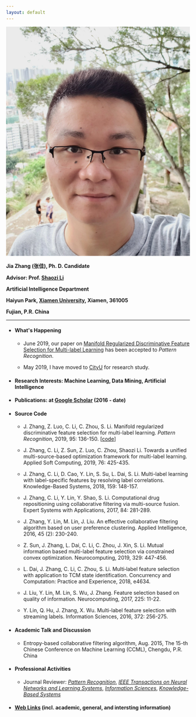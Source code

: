 ```yaml
---
layout: default
---
```


<img class="profile-picture" src="jiazhang.jpg">

**Jia Zhang (张佳), Ph. D. Candidate**

**Advisor: Prof. [Shaozi Li](http://imt.xmu.edu.cn/szdw.html)**

**Artificial Intelligence Department**

**Haiyun Park, [Xiamen University](https://www.xmu.edu.cn/), Xiamen, 361005**

**Fujian, P.R. China**

---

* #### What's Happening

    * June 2019, our paper on [Manifold Regularized Discriminative Feature Selection for Multi-label Learning](https://www.sciencedirect.com/science/article/pii/S0031320319302341) has been accepted to *Pattern Recognition*.

    * May 2019, I have moved to [CityU](https://www.cityu.edu.hk/) for research study.

* #### Research Interests: Machine Learning, Data Mining, Artificial Intelligence

* #### Publications: at [Google Scholar](https://scholar.google.com.hk/citations?user=yBaTk-gAAAAJ&hl=en) (2016 - date)

* #### Source Code

   * J. Zhang, Z. Luo, C. Li, C. Zhou, S. Li. Manifold regularized discriminative feature selection for multi-label learning. *Pattern Recognition*, 2019, 95: 136-150. [[code](MDFS-master.zip)]
   
   * J. Zhang, C. Li, Z. Sun, Z. Luo, C. Zhou, Shaozi Li. Towards a unified multi-source-based optimization framework for multi-label learning. Applied Soft Computing, 2019, 76: 425-435.
   
   * J. Zhang, C. Li, D. Cao, Y. Lin, S. Su, L. Dai, S. Li. Multi-label learning with label-specific features by resolving label correlations. Knowledge-Based Systems, 2018, 159: 148-157.
   
   * J. Zhang, C. Li, Y. Lin, Y. Shao, S. Li. Computational drug repositioning using collaborative filtering via multi-source fusion. Expert Systems with Applications, 2017, 84: 281-289.
   
   * J. Zhang, Y. Lin, M. Lin, J. Liu. An effective collaborative filtering algorithm based on user preference clustering. Applied Intelligence, 2016, 45 (2): 230-240.
   
   * Z. Sun, J. Zhang, L. Dai, C. Li, C. Zhou, J. Xin, S. Li. Mutual information based multi-label feature selection via constrained convex optimization. Neurocomputing, 2019, 329: 447-456.
   
   * L. Dai, J. Zhang, C. Li, C. Zhou, S. Li. Multi‐label feature selection with application to TCM state identification. Concurrency and Computation: Practice and Experience, 2018, e4634.
   
   * J. Liu, Y. Lin, M. Lin, S. Wu, J. Zhang. Feature selection based on quality of information. Neurocomputing, 2017, 225: 11-22.
   
   * Y. Lin, Q. Hu, J. Zhang, X. Wu. Multi-label feature selection with streaming labels. Information Sciences, 2016, 372: 256-275.

* #### Academic Talk and Discussion

    * Entropy-based collaborative filtering algorithm, Aug. 2015, The 15-th Chinese Conference on Machine Learning (CCML), Chengdu, P.R. China

* #### Professional Activities

    * Journal Reviewer: [*Pattern Recognition*](https://www.journals.elsevier.com/pattern-recognition/), [*IEEE Transactions on Neural Networks and Learning Systems*](https://mc.manuscriptcentral.com/tnnls), [*Information Sciences*](https://www.journals.elsevier.com/information-sciences), [*Knowledge-Based Systems*](https://www.journals.elsevier.com/knowledge-based-systems)

* #### [Web Links](links) (incl. academic, general, and intersting information)
